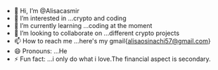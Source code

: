 - 👋 Hi, I’m @Alisacasmir
- 👀 I’m interested in ...crypto and coding
- 🌱 I’m currently learning ...coding at the moment
- 💞️ I’m looking to collaborate on ...different crypto projects
- 📫 How to reach me ...here's my gmail{alisaosinachi57@gmail.com}
- 😄 Pronouns: ...He
- ⚡ Fun fact: ...i only do what i love.The financial aspect is secondary.

<!---
Alisacasmir/Alisacasmir is a ✨ special ✨ repository because its `README.md` (this file) appears on your GitHub profile.
You can click the Preview link to take a look at your changes.
--->
